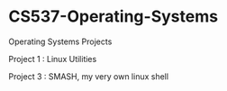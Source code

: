 # CS537-Operating-Systems
Operating Systems Projects

Project 1 : Linux Utilities

Project 3 : SMASH, my very own linux shell
